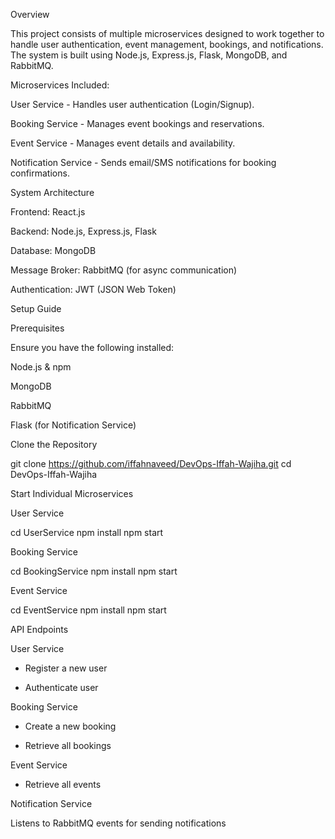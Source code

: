 Overview

This project consists of multiple microservices designed to work together to handle user authentication, event management, bookings, and notifications. The system is built using Node.js, Express.js, Flask, MongoDB, and RabbitMQ.

Microservices Included:

User Service - Handles user authentication (Login/Signup).

Booking Service - Manages event bookings and reservations.

Event Service - Manages event details and availability.

Notification Service - Sends email/SMS notifications for booking confirmations.

System Architecture

Frontend: React.js

Backend: Node.js, Express.js, Flask

Database: MongoDB

Message Broker: RabbitMQ (for async communication)

Authentication: JWT (JSON Web Token)

Setup Guide

Prerequisites

Ensure you have the following installed:

Node.js & npm

MongoDB

RabbitMQ

Flask (for Notification Service)

Clone the Repository

 git clone https://github.com/iffahnaveed/DevOps-Iffah-Wajiha.git
 cd DevOps-Iffah-Wajiha

Start Individual Microservices

User Service

 cd UserService
 npm install
 npm start

Booking Service

 cd BookingService
 npm install
 npm start

Event Service

 cd EventService
 npm install
 npm start

API Endpoints

User Service

- Register a new user

- Authenticate user

Booking Service

 - Create a new booking

- Retrieve all bookings

Event Service

- Retrieve all events

Notification Service

Listens to RabbitMQ events for sending notifications
